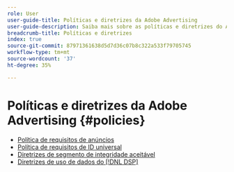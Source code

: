 ```yaml
---
role: User
user-guide-title: Políticas e diretrizes da Adobe Advertising
user-guide-description: Saiba mais sobre as políticas e diretrizes do Advertising DSP e do  [!DNL Advertising Search, Social, & Commerce].
breadcrumb-title: Políticas e diretrizes
index: true
source-git-commit: 87971361638d5d7d36c07b8c322a533f79705745
workflow-type: tm+mt
source-wordcount: '37'
ht-degree: 35%

---
```



# Políticas e diretrizes da Adobe Advertising {#policies}

+ [Política de requisitos de anúncios](/help/policies/ad-requirements-policy.md)
+ [Política de requisitos de ID universal](/help/policies/universal-id-policy.md)
+ [Diretrizes de segmento de integridade aceitável](/help/policies/health-segment-guidelines.md)
+ [Diretrizes de uso de dados do [!DNL DSP]](/help/policies/data-usage-guidelines.md)
